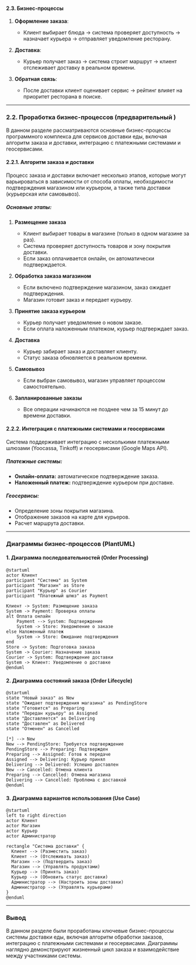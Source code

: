 #### **2.3. Бизнес-процессы**  
1. **Оформление заказа**:  
   - Клиент выбирает блюда → система проверяет доступность → назначает курьера → отправляет уведомление ресторану.  

2. **Доставка**:  
   - Курьер получает заказ → система строит маршрут → клиент отслеживает доставку в реальном времени.  

3. **Обратная связь**:  
   - После доставки клиент оценивает сервис → рейтинг влияет на приоритет ресторана в поиске.  
---

### **2.2. Проработка бизнес-процессов**   (предварительный )

В данном разделе рассматриваются основные бизнес-процессы программного комплекса для сервисов доставки еды, включая алгоритм заказа и доставки, интеграцию с платежными системами и геосервисами.  

#### **2.2.1. Алгоритм заказа и доставки**  
Процесс заказа и доставки включает несколько этапов, которые могут варьироваться в зависимости от способа оплаты, необходимости подтверждения магазином или курьером, а также типа доставки (курьерская или самовывоз).  

##### **Основные этапы:**  
1. **Размещение заказа**  
   - Клиент выбирает товары в магазине (только в одном магазине за раз).  
   - Система проверяет доступность товаров и зону покрытия доставки.  
   - Если заказ оплачивается онлайн, он автоматически подтверждается.  

2. **Обработка заказа магазином**  
   - Если включено подтверждение магазином, заказ ожидает подтверждения.  
   - Магазин готовит заказ и передает курьеру.  

3. **Принятие заказа курьером**  
   - Курьер получает уведомление о новом заказе.  
   - Если оплата наложенным платежом, курьер подтверждает заказ.  

4. **Доставка**  
   - Курьер забирает заказ и доставляет клиенту.  
   - Статус заказа обновляется в реальном времени.  

5. **Самовывоз**  
   - Если выбран самовывоз, магазин управляет процессом самостоятельно.  

6. **Запланированные заказы**  
   - Все операции начинаются не позднее чем за 15 минут до времени доставки.  

#### **2.2.2. Интеграция с платежными системами и геосервисами**  
Система поддерживает интеграцию с несколькими платежными шлюзами (Yoocassa, Tinkoff) и геосервисами (Google Maps API).  

##### **Платежные системы:**  
- **Онлайн-оплата:** автоматическое подтверждение заказа.  
- **Наложенный платеж:** подтверждение курьером при доставке.  

##### **Геосервисы:**  
- Определение зоны покрытия магазина.  
- Отображение заказов на карте для курьеров.  
- Расчет маршрута доставки.  

---

### **Диаграммы бизнес-процессов (PlantUML)**  

#### **1. Диаграмма последовательностей (Order Processing)**  
```plantuml
@startuml
actor Клиент
participant "Система" as System
participant "Магазин" as Store
participant "Курьер" as Courier
participant "Платежный шлюз" as Payment

Клиент -> System: Размещение заказа
System -> Payment: Проверка оплаты
alt Оплата онлайн
    Payment --> System: Подтверждение
    System -> Store: Уведомление о заказе
else Наложенный платеж
    System -> Store: Ожидание подтверждения
end
Store -> System: Подготовка заказа
System -> Courier: Назначение заказа
Courier -> System: Подтверждение доставки
System -> Клиент: Уведомление о доставке
@enduml
```

#### **2. Диаграмма состояний заказа (Order Lifecycle)**  
```plantuml
@startuml
state "Новый заказ" as New
state "Ожидает подтверждения магазина" as PendingStore
state "Готовится" as Preparing
state "Передан курьеру" as Assigned
state "Доставляется" as Delivering
state "Доставлен" as Delivered
state "Отменен" as Cancelled

[*] --> New
New --> PendingStore: Требуется подтверждение
PendingStore --> Preparing: Подтвержден
Preparing --> Assigned: Готов к передаче
Assigned --> Delivering: Курьер принял
Delivering --> Delivered: Успешно доставлен
New --> Cancelled: Отмена клиента
Preparing --> Cancelled: Отмена магазина
Delivering --> Cancelled: Проблема с доставкой
@enduml
```

#### **3. Диаграмма вариантов использования (Use Case)**  
```plantuml
@startuml
left to right direction
actor Клиент
actor Магазин
actor Курьер
actor Администратор

rectangle "Система доставки" {
  Клиент --> (Разместить заказ)
  Клиент --> (Отслеживать заказ)
  Магазин --> (Подтвердить заказ)
  Магазин --> (Управлять продуктами)
  Курьер --> (Принять заказ)
  Курьер --> (Обновить статус доставки)
  Администратор --> (Настроить зоны доставки)
  Администратор --> (Управлять курьерами)
}
@enduml
```

---

### **Вывод**  
В данном разделе были проработаны ключевые бизнес-процессы системы доставки еды, включая алгоритм обработки заказов, интеграцию с платежными системами и геосервисами. Диаграммы наглядно демонстрируют жизненный цикл заказа и взаимодействие между участниками системы.